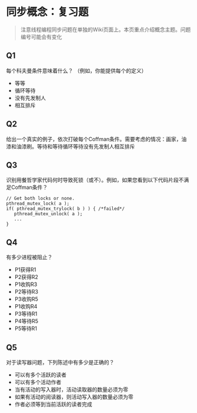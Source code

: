 # 同步概念：复习题

> 注意线程编程同步问题在单独的Wiki页面上。本页重点介绍概念主题。问题编号可能会有变化

## Q1

每个科夫曼条件意味着什么？ （例如，你能提供每个的定义）

*   等等
*   循环等待
*   没有先发制人
*   相互排斥

## Q2

给出一个真实的例子，依次打破每个Coffman条件。需要考虑的情况：画家，油漆和油漆刷。等待和等待循环等待没有先发制人相互排斥

## Q3

识别用餐哲学家代码何时导致死锁（或不）。例如，如果您看到以下代码片段不满足Coffman条件？

```
// Get both locks or none.
pthread_mutex_lock( a );
if( pthread_mutex_trylock( b ) ) { /*failed*/
   pthread_mutex_unlock( a );
   ...
} 
```

## Q4

有多少进程被阻止？

*   P1获得R1
*   P2获得R2
*   P1收购R3
*   P2等待R3
*   P3收购R5
*   P1收购R4
*   P3等待R1
*   P4等待R5
*   P5等待R1

## Q5

对于读写器问题，下列陈述中有多少是正确的？

*   可以有多个活跃的读者
*   可以有多个活动作者
*   当有活动的写入器时，活动读取器的数量必须为零
*   如果有活动的阅读器，则活动写入器的数量必须为零
*   作者必须等到当前活跃的读者完成